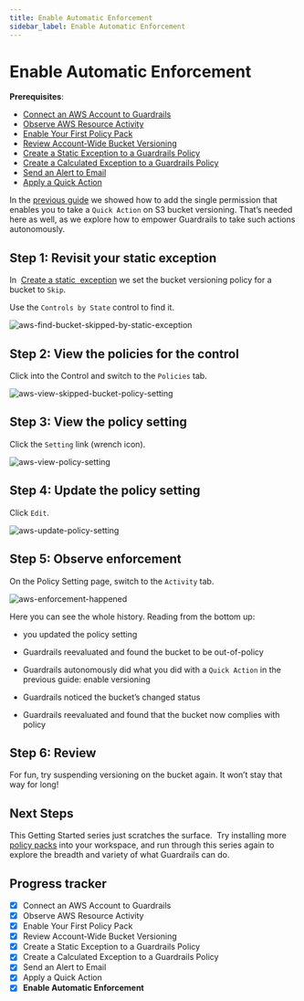 ```yaml
---
title: Enable Automatic Enforcement
sidebar_label: Enable Automatic Enforcement
---
```


  


# Enable Automatic Enforcement

**Prerequisites**:  
  
- [Connect an AWS Account to Guardrails](/guardrails/docs/getting-started/getting-started-aws/connect-an-account/)
- [Observe AWS Resource Activity](/guardrails/docs/getting-started/getting-started-aws/observe-aws-activity/)
- [Enable Your First Policy Pack](/guardrails/docs/getting-started/getting-started-aws/enable-policy-pack/)
- [Review Account-Wide Bucket Versioning](/guardrails/docs/getting-started/getting-started-aws/review-account-wide/)
- [Create a Static Exception to a Guardrails Policy](/guardrails/docs/getting-started/getting-started-aws/create-static-exception/)
- [Create a Calculated Exception to a Guardrails Policy](/guardrails/docs/getting-started/getting-started-aws/create-calculated-exception/)
- [Send an Alert to Email](/guardrails/docs/getting-started/getting-started-aws/send-alert-to-email/)
- [Apply a Quick Action](/guardrails/docs/getting-started/getting-started-aws/apply-quick-action/)


In the [previous guide](/guardrails/docs/getting-started/getting-started-aws/apply-quick-action) we showed how to add the single permission that enables you to take a `Quick Action` on S3 bucket versioning. That’s needed here as well, as we explore how to empower Guardrails to take such actions autonomously.

## Step 1: Revisit your static exception

In  [Create a static  exception](/guardrails/docs/getting-started/getting-started-aws/create-static-exception) we set the bucket versioning policy for a bucket to `Skip`.  
  
Use the `Controls by State` control to find it.

<p><img alt="aws-find-bucket-skipped-by-static-exception" src="/images/docs/guardrails/getting-started/getting-started-aws/enable-enforcement/aws-find-bucket-skipped-by-static-exception.png"/></p>

## Step 2: View the policies for the control

Click into the Control and switch to the `Policies` tab.  

<p><img alt="aws-view-skipped-bucket-policy-setting" src="/images/docs/guardrails/getting-started/getting-started-aws/enable-enforcement/aws-view-skipped-bucket-policy-setting.png"/></p>

## Step 3: View the policy setting

Click the `Setting` link (wrench icon).

<p><img alt="aws-view-policy-setting" src="/images/docs/guardrails/getting-started/getting-started-aws/enable-enforcement/aws-view-policy-setting.png"/></p>

## Step 4: Update the policy setting

Click `Edit`.

<p><img alt="aws-update-policy-setting" src="/images/docs/guardrails/getting-started/getting-started-aws/enable-enforcement/aws-update-policy-setting.png"/></p>

## Step 5: Observe enforcement

On the Policy Setting page, switch to the `Activity` tab.  

<p><img alt="aws-enforcement-happened" src="/images/docs/guardrails/getting-started/getting-started-aws/enable-enforcement/aws-enforcement-happened.png"/></p>

Here you can see the whole history. Reading from the bottom up:

- you updated the policy setting

- Guardrails reevaluated and found the bucket to be out-of-policy

- Guardrails autonomously did what you did with a `Quick Action` in the previous guide: enable versioning  
  
- Guardrails noticed the bucket’s changed status

- Guardrails reevaluated and found that the bucket now complies with policy  
  


## Step 6: Review

For fun, try suspending versioning on the bucket again. It won’t stay that way for long!

## Next Steps

This Getting Started series just scratches the surface.  Try installing more [policy packs](https://hub.guardrails.com) into your workspace, and run through this series again to explore the breadth and variety of what Guardrails can do. 


## Progress tracker

- [x] Connect an AWS Account to Guardrails
- [x] Observe AWS Resource Activity
- [x] Enable Your First Policy Pack
- [x] Review Account-Wide Bucket Versioning
- [x] Create a Static Exception to a Guardrails Policy
- [x] Create a Calculated Exception to a Guardrails Policy
- [x] Send an Alert to Email
- [x] Apply a Quick Action
- [x] **Enable Automatic Enforcement**
